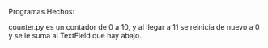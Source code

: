 <!-- Fluter -->


Programas Hechos:

counter.py es un contador de 0 a 10, y al llegar a 11 se reinicia de nuevo a 0 y se le suma al TextField que hay abajo. 
